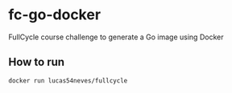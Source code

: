 # fc-go-docker

FullCycle course challenge to generate a Go image using Docker

## How to run

```bash
docker run lucas54neves/fullcycle
```
